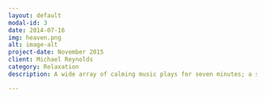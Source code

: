 ```yaml
---
layout: default
modal-id: 3
date: 2014-07-16
img: heaven.png
alt: image-alt
project-date: November 2015
client: Michael Reynolds
category: Relaxation
description: A wide array of calming music plays for seven minutes; a swipe from the play/pause button changes the song.

---
```

